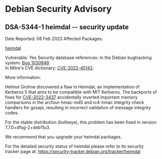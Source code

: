 
Debian Security Advisory
========================


DSA-5344-1 heimdal -- security update
-------------------------------------



Date Reported:
08 Feb 2023
Affected Packages:

[heimdal](https://packages.debian.org/src:heimdal)

Vulnerable:
Yes
Security database references:
In the Debian bugtracking system: [Bug 1030849](https://bugs.debian.org/cgi-bin/bugreport.cgi?bug=1030849).  
In Mitre's CVE dictionary: [CVE-2022-45142](https://security-tracker.debian.org/tracker/CVE-2022-45142).  

More information:

Helmut Grohne discovered a flaw in Heimdal, an implementation of
Kerberos 5 that aims to be compatible with MIT Kerberos. The backports
of fixes for [CVE-2022-3437](https://security-tracker.debian.org/tracker/CVE-2022-3437) accidentally inverted important memory
comparisons in the arcfour-hmac-md5 and rc4-hmac integrity check
handlers for gssapi, resulting in incorrect validation of message
integrity codes.


For the stable distribution (bullseye), this problem has been fixed in
version 7.7.0+dfsg-2+deb11u3.


We recommend that you upgrade your heimdal packages.


For the detailed security status of heimdal please refer to its security
tracker page at:
<https://security-tracker.debian.org/tracker/heimdal>





